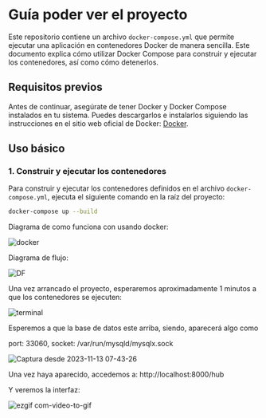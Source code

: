 # Guía poder ver el proyecto

Este repositorio contiene un archivo `docker-compose.yml` que permite ejecutar una aplicación en contenedores Docker de manera sencilla. Este documento explica cómo utilizar Docker Compose para construir y ejecutar los contenedores, así como cómo detenerlos.

## Requisitos previos

Antes de continuar, asegúrate de tener Docker y Docker Compose instalados en tu sistema. Puedes descargarlos e instalarlos siguiendo las instrucciones en el sitio web oficial de Docker: [Docker](https://www.docker.com/get-started).

## Uso básico

### 1. Construir y ejecutar los contenedores

Para construir y ejecutar los contenedores definidos en el archivo `docker-compose.yml`, ejecuta el siguiente comando en la raíz del proyecto:

```bash
docker-compose up --build
```

Diagrama de como funciona con usando docker:

![docker](https://github.com/ityoup/pruebaTecnica-Laravel-Node-Docker/assets/73605425/6d06dcf6-bbb1-4f8c-b0a6-746f9d186caf)

Diagrama de flujo:

![DF](https://github.com/ityoup/pruebaTecnica-Laravel-Node-Docker/assets/73605425/bfd88f7d-b28e-4553-ab4e-ccbebdc8b011)



Una vez arrancado el proyecto, esperaremos aproximadamente 1 minutos a que los contenedores se ejecuten:

![terminal](https://github.com/ityoup/pruebaTecnica-Laravel-Node-Docker/assets/73605425/78686126-578f-4ea5-86fc-f77e351ca58d)

Esperemos a que la base de datos este arriba, siendo, aparecerá algo como

port: 33060, socket: /var/run/mysqld/mysqlx.sock

![Captura desde 2023-11-13 07-43-26](https://github.com/ityoup/pruebaTecnica-Laravel-Node-Docker/assets/73605425/c81d45cd-2ee2-42c6-b94a-70a661fead15)

Una vez haya aparecido, accedemos a: http://localhost:8000/hub

Y veremos la interfaz: 

![ezgif com-video-to-gif](https://github.com/ityoup/pruebaTecnica-Laravel-Node-Docker/assets/73605425/117b7d0e-0fa2-4a12-8f14-04cd32475378)


